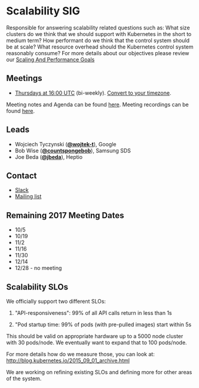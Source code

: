 <!---
This is an autogenerated file!

Please do not edit this file directly, but instead make changes to the
sigs.yaml file in the project root.

To understand how this file is generated, see https://git.k8s.io/community/generator/README.md
-->
# Scalability SIG

Responsible for answering scalability related questions such as:
What size clusters do we think that we should support with Kubernetes in the short to medium term? How performant do we think that the control system should be at scale? What resource overhead should the Kubernetes control system reasonably consume?
For more details about our objectives please review our [Scaling And Performance Goals](https://github.com/kubernetes/community/blob/master/sig-scalability/goals.md)

## Meetings
* [Thursdays at 16:00 UTC](https://zoom.us/j/989573207) (bi-weekly). [Convert to your timezone](http://www.thetimezoneconverter.com/?t=16:00&tz=UTC).

Meeting notes and Agenda can be found [here](https://docs.google.com/a/bobsplanet.com/document/d/1hEpf25qifVWztaeZPFmjNiJvPo-5JX1z0LSvvVY5G2g/edit?usp=drive_web).
Meeting recordings can be found [here](https://www.youtube.com/watch?v=NDP1uYyom28&list=PL69nYSiGNLP2X-hzNTqyELU6jYS3p10uL).

## Leads
* Wojciech Tyczynski (**[@wojtek-t](https://github.com/wojtek-t)**), Google
* Bob Wise (**[@countspongebob](https://github.com/countspongebob)**), Samsung SDS
* Joe Beda (**[@jbeda](https://github.com/jbeda)**), Heptio

## Contact
* [Slack](https://kubernetes.slack.com/messages/sig-scalability)
* [Mailing list](https://groups.google.com/forum/#!forum/kubernetes-sig-scale)

<!-- BEGIN CUSTOM CONTENT -->
## Remaining 2017 Meeting Dates
   * 10/5
   * 10/19
   * 11/2
   * 11/16
   * 11/30
   * 12/14
   * 12/28 - no meeting

## Scalability SLOs

We officially support two different SLOs:

1. "API-responsiveness":
   99% of all API calls return in less than 1s

1. "Pod startup time:
   99% of pods (with pre-pulled images) start within 5s

This should be valid on appropriate hardware up to a 5000 node cluster with 30 pods/node.  We eventually want to expand that to 100 pods/node.

For more details how do we measure those, you can look at: http://blog.kubernetes.io/2015_09_01_archive.html

We are working on refining existing SLOs and defining more for other areas of the system.
<!-- END CUSTOM CONTENT -->
